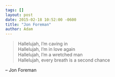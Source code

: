 ```yaml
---
tags: []
layout: post
date: 2015-02-18 10:52:00 -0600
title: "Jon Foreman"
author: Adam
---
```


> Hallelujah, I’m caving in<br/>
> Hallelujah, I’m in love again<br/>
> Hallelujah, I’m a wretched man<br/>
> Hallelujah, every breath is a second chance

– Jon Foreman
